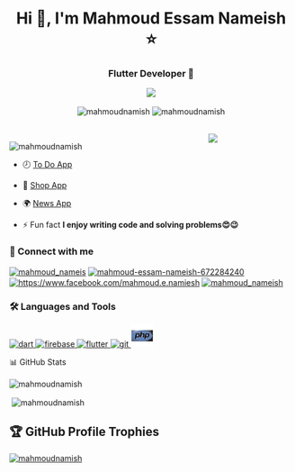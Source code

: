 <h1 align="center">Hi 👋, I'm Mahmoud Essam Nameish ⭐</h1>
<h3 align="center">Flutter Developer 💎</h3>
<p align="center"> <img src="https://readme-typing-svg.herokuapp.com?lines=Welcome,+Let's+follow+each+other+🙄" /> </p>
<p align="center"> <img src="https://komarev.com/ghpvc/?username=mahmoudnamish&label=Profile%20views&color=004080&style=flat" alt="mahmoudnamish" height="30" width="180" />
	           <img src="https://img.shields.io/github/followers/mahmoudnamish?label=Followers&color=600000&style=flat" alt="mahmoudnamish" height="30" width="100" />
</p>
<br>
<img align="right" src="https://user-images.githubusercontent.com/63050133/156676671-d5b2e362-97d4-4404-9447-dd71ddfea82f.gif" width = 150px/>

<p align="left"> <img src="https://komarev.com/ghpvc/?username=mahmoudnamish&label=Profile%20views&color=0e75b6&style=flat" alt="mahmoudnamish" /> </p>

- 🕗 [To Do App](https://github.com/mahmoudnamish/TODO_sqflit_algoriza)

- 🏩 [Shop App](https://github.com/mahmoudnamish/shop_app)

- 🌍 [News App](https://github.com/mahmoudnamish/news_app)

- ⚡ Fun fact **I enjoy writing code and solving problems😍😉**

<h3 align="left">📩 Connect with me</h3>
<p align="left">
<a href="https://twitter.com/mahmoud_nameis" target="blank"><img align="center" src="https://raw.githubusercontent.com/rahuldkjain/github-profile-readme-generator/master/src/images/icons/Social/twitter.svg" alt="mahmoud_nameis" height="30" width="40" /></a>
<a href="https://linkedin.com/in/mahmoud-essam-nameish-672284240" target="blank"><img align="center" src="https://raw.githubusercontent.com/rahuldkjain/github-profile-readme-generator/master/src/images/icons/Social/linked-in-alt.svg" alt="mahmoud-essam-nameish-672284240" height="30" width="40" /></a>
<a href="https://fb.com/https://www.facebook.com/mahmoud.e.namiesh" target="blank"><img align="center" src="https://raw.githubusercontent.com/rahuldkjain/github-profile-readme-generator/master/src/images/icons/Social/facebook.svg" alt="https://www.facebook.com/mahmoud.e.namiesh" height="30" width="40" /></a>
<a href="https://instagram.com/mahmoud_nameish" target="blank"><img align="center" src="https://raw.githubusercontent.com/rahuldkjain/github-profile-readme-generator/master/src/images/icons/Social/instagram.svg" alt="mahmoud_nameish" height="30" width="40" /></a>
</p>

<h3 align="left"> 🛠 Languages and Tools</h3>
<p align="left"> <a href="https://dart.dev" target="_blank" rel="noreferrer"> <img src="https://www.vectorlogo.zone/logos/dartlang/dartlang-icon.svg" alt="dart" width="40" height="40"/> </a> <a href="https://firebase.google.com/" target="_blank" rel="noreferrer"> <img src="https://www.vectorlogo.zone/logos/firebase/firebase-icon.svg" alt="firebase" width="40" height="40"/> </a> <a href="https://flutter.dev" target="_blank" rel="noreferrer"> <img src="https://www.vectorlogo.zone/logos/flutterio/flutterio-icon.svg" alt="flutter" width="40" height="40"/> </a> <a href="https://git-scm.com/" target="_blank" rel="noreferrer"> <img src="https://www.vectorlogo.zone/logos/git-scm/git-scm-icon.svg" alt="git" width="40" height="40"/> </a> <a href="https://www.php.net" target="_blank" rel="noreferrer"> <img src="https://raw.githubusercontent.com/devicons/devicon/master/icons/php/php-original.svg" alt="php" width="40" height="40"/> </a> </p>

 📊 GitHub Stats
<p><img align="center" src="https://github-readme-stats.vercel.app/api/top-langs?username=mahmoudnamish&show_icons=true&locale=en&layout=compact" alt="mahmoudnamish" /></p>
<p>&nbsp;<img align="center" src="https://github-readme-stats.vercel.app/api?username=mahmoudnamish&show_icons=true&locale=en" alt="mahmoudnamish" /></p>




## 🏆 GitHub Profile Trophies
<p align="left">
 <a href="https://github.com/ryo-ma/github-profile-trophy"><img src="https://github-profile-trophy.vercel.app/?username=mahmoudnamish&theme=algolia" alt="mahmoudnamish" /></a> </p>


